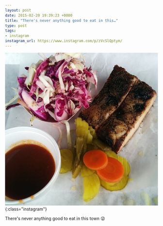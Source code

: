```yaml
---
layout: post
date: 2015-02-20 19:39:23 +0000
title: "There's never anything good to eat in this…"
type: post
tags:
- instagram
instagram_url: https://www.instagram.com/p/zVcSlQptym/
---
```


![Instagram - zVcSlQptym](/assets/zVcSlQptym.jpg){:class="instagram"}

There's never anything good to eat in this town 😜
